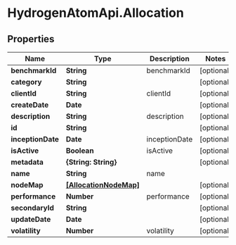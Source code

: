 # HydrogenAtomApi.Allocation

## Properties
Name | Type | Description | Notes
------------ | ------------- | ------------- | -------------
**benchmarkId** | **String** | benchmarkId | [optional] 
**category** | **String** |  | [optional] 
**clientId** | **String** | clientId | [optional] 
**createDate** | **Date** |  | [optional] 
**description** | **String** | description | [optional] 
**id** | **String** |  | [optional] 
**inceptionDate** | **Date** | inceptionDate | [optional] 
**isActive** | **Boolean** | isActive | [optional] 
**metadata** | **{String: String}** |  | [optional] 
**name** | **String** | name | 
**nodeMap** | [**[AllocationNodeMap]**](AllocationNodeMap.md) |  | [optional] 
**performance** | **Number** | performance | [optional] 
**secondaryId** | **String** |  | [optional] 
**updateDate** | **Date** |  | [optional] 
**volatility** | **Number** | volatility | [optional] 


